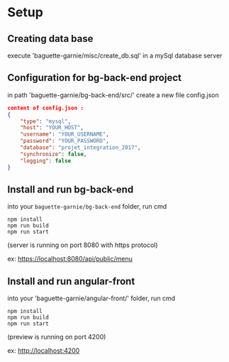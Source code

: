 Setup
=====

Creating data base
------------------
execute 'baguette-garnie/misc/create_db.sql' in a mySql database server


Configuration for bg-back-end project
-------------------------------------
in path 'baguette-garnie/bg-back-end/src/' create a new file config.json


```json
content of config.json :
{
    "type": "mysql",  
    "host": "YOUR_HOST",  
    "username": "YOUR_USERNAME",  
    "password": "YOUR_PASSWORD",  
    "database": "projet_integration_2017",  
    "synchronize": false,  
    "logging": false  
}
```


Install and run bg-back-end
---------------------------
into your `baguette-garnie/bg-back-end` folder, run cmd
```
npm install
npm run build
npm run start
```
(server is running on port 8080 with https protocol)

ex: [https://localhost:8080/api/public/menu](https://localhost:8080/api/public/menu)


Install and run angular-front
-----------------------------
into your 'baguette-garnie/angular-front/' folder, run cmd
```
npm install
npm run build
npm run start
```
(preview is running on port 4200)

ex: [http://localhost:4200](http://localhost:4200)
